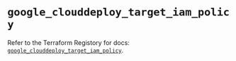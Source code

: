 # `google_clouddeploy_target_iam_policy`

Refer to the Terraform Registory for docs: [`google_clouddeploy_target_iam_policy`](https://registry.terraform.io/providers/hashicorp/google/5.29.0/docs/resources/clouddeploy_target_iam_policy).
